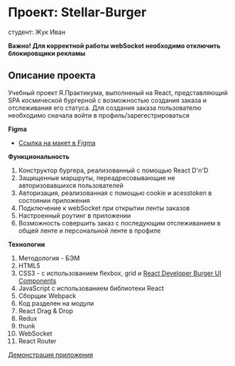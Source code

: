 # Проект: Stellar-Burger
студент: Жук Иван

**Важно! Для корректной работы webSocket необходимо отключить блокировщики рекламы**

## Описание проекта
Учебный проект Я.Практикума, выполненый на React, представляющий SPA космической бургерной с возможностью создания заказа и отслеживания его статуса. Для создания заказа пользователю необходимо сначала войти в профиль/зарегестрироваться

**Figma**

* [Ссылка на макет в Figma](https://www.figma.com/file/ocw9a6hNGeAejl4F3G9fp8/React-_-%D0%9F%D1%80%D0%BE%D0%B5%D0%BA%D1%82%D0%BD%D1%8B%D0%B5-%D0%B7%D0%B0%D0%B4%D0%B0%D1%87%D0%B8-(3-%D0%BC%D0%B5%D1%81%D1%8F%D1%86%D0%B0)_external_link?node-id=0%3A1)

**Функциональность**

1. Конструктор бургера, реализованный с помощью React D'n'D
2. Защищенные маршруты, переадресовывающие не авторизовавшихся пользователей
3. Авторизация, реализованная с помощью cookie и acesstoken в состоянии приложения
4. Подключение к webSocket при открытии ленты заказов
5. Настроенный роутинг в приложении 
6. Возможность совершить заказ с последующим отслеживанием в общей ленте и персональной ленте в профиле

**Технологии**

1. Методология - БЭМ
2. HTML5
3. CSS3 - с использованием flexbox, grid и [React Developer Burger UI Components](https://yandex-praktikum.github.io/react-developer-burger-ui-components/docs/)
4. JavaScript с использованием библиотеки React
5. Сборщик Webpack
6. Код разделен на модули
7. React Drag & Drop
8. Redux
9. thunk
10. WebSocket
11. React Router

[Демонстрация приложения](https://zhukek.github.io/React-burger/)